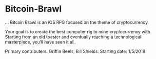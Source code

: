 # Bitcoin-Brawl
...
Bitcoin Brawl is an iOS RPG focused on the theme of cryptocurrency.  

Your goal is to create the best computer rig to mine cryptocurrency with.  
Starting from an old toaster and eventually reaching a technological masterpiece, you'll have seen it all.

Primary contributers: Griffin Beels, Bill Shields.
Starting date: 1/5/2018
